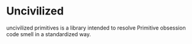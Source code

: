 # Uncivilized
uncivilized primitives is a library intended to resolve Primitive obsession code smell in a standardized way.
